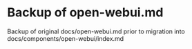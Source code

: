 # Backup of open-webui.md

Backup of original docs/open-webui.md prior to migration into docs/components/open-webui/index.md
